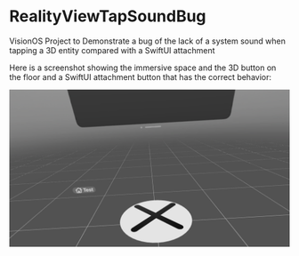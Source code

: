 # RealityViewTapSoundBug
VisionOS Project to Demonstrate a bug of the lack of a system sound when tapping a 3D entity compared with a SwiftUI attachment

Here is a screenshot showing the immersive space and the 3D button on the floor and a SwiftUI attachment button that has the correct behavior:

![screenshot](soundbugshot.png)
